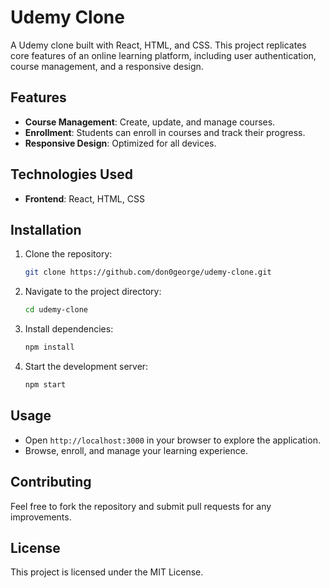# Udemy Clone

A Udemy clone built with React, HTML, and CSS. This project replicates core features of an online learning platform, including user authentication, course management, and a responsive design.

## Features

- **Course Management**: Create, update, and manage courses.
- **Enrollment**: Students can enroll in courses and track their progress.
- **Responsive Design**: Optimized for all devices.

## Technologies Used

- **Frontend**: React, HTML, CSS

## Installation

1. Clone the repository:
    ```bash
    git clone https://github.com/don0george/udemy-clone.git
    ```

2. Navigate to the project directory:
    ```bash
    cd udemy-clone
    ```

3. Install dependencies:
    ```bash
    npm install
    ```

4. Start the development server:
    ```bash
    npm start
    ```

## Usage

- Open `http://localhost:3000` in your browser to explore the application.
- Browse, enroll, and manage your learning experience.

## Contributing

Feel free to fork the repository and submit pull requests for any improvements.

## License

This project is licensed under the MIT License.


